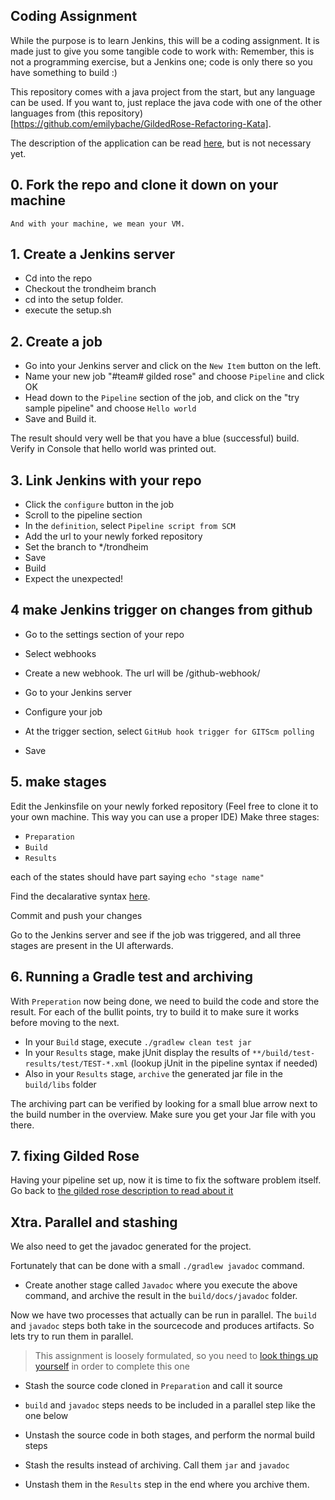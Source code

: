 ## Coding Assignment

While the purpose is to learn Jenkins, this will be a coding assignment. It is made just to give you some tangible code to work with:
Remember, this is not a programming exercise, but a Jenkins one; code is only there so you have something to build :)

This repository comes with a java project from the start, but any language can be used. If you want to, just replace the java code with one of the other languages from (this repository)[https://github.com/emilybache/GildedRose-Refactoring-Kata].

The description of the application can be read [here](gildedrose.md), but is not necessary yet.

## 0. Fork the repo and clone it down on your machine
	And with your machine, we mean your VM.

## 1. Create a Jenkins server

 * Cd into the repo 
 * Checkout the trondheim branch
 * cd into the setup folder.
 * execute the setup.sh

## 2. Create a job

* Go into your Jenkins server and click on the `New Item` button on the left.
* Name your new job "#team# gilded rose" and choose `Pipeline` and click OK
* Head down to the `Pipeline` section of the job, and click on the "try sample pipeline" and choose `Hello world`
* Save and Build it.

The result should very well be that you have a blue (successful) build. Verify in Console that hello world was printed out.


## 3. Link Jenkins with your repo

* Click the `configure` button in the job
* Scroll to the pipeline section
* In the `definition`, select `Pipeline script from SCM`
* Add the url to your newly forked repository
* Set the branch to */trondheim
* Save
* Build
* Expect the unexpected!

## 4 make Jenkins trigger on changes from github

* Go to the settings section of your repo
* Select webhooks
* Create a new webhook. The url will be <yourIp>/github-webhook/

* Go to your Jenkins server
* Configure your job
* At the trigger section, select `GitHub hook trigger for GITScm polling`
* Save

## 5. make stages

Edit the Jenkinsfile on your newly forked repository (Feel free to clone it to your own machine. This way you can use a proper IDE)
Make three stages:

* `Preparation`
* `Build`
* `Results`

each of the states should have part saying `echo "stage name"`

Find the decalarative syntax [here](https://jenkins.io/doc/book/pipeline/jenkinsfile/).

Commit and push your changes

Go to the Jenkins server and see if the job was triggered, and all three stages are present in the UI afterwards.

## 6. Running a Gradle test and archiving

With `Preperation` now being done, we need to build the code and store the result.
For each of the bullit points, try to build it to make sure it works before moving to the next.

* In your `Build` stage,  execute `./gradlew clean test jar`
* In your `Results` stage, make jUnit display the results of `**/build/test-results/test/TEST-*.xml` (lookup jUnit in the pipeline syntax if needed)
* Also in your `Results` stage, `archive` the generated jar file in the `build/libs` folder

The archiving part can be verified by looking for a small blue arrow next to the build number in the overview. Make sure you get your Jar file with you there.

## 7. fixing Gilded Rose

Having your pipeline set up, now it is time to fix the software problem itself. Go back to [the gilded rose description to read about it](gildedrose.md)

## Xtra. Parallel and stashing

We also need to get the javadoc generated for the project.

Fortunately that can be done with a small `./gradlew javadoc` command.

* Create another stage called `Javadoc` where you execute the above command, and archive the result in the `build/docs/javadoc` folder.

Now we have two processes that actually can be run in parallel. The `build` and `javadoc` steps both take in the sourcecode and produces artifacts. So lets try to run them in parallel.

> This assignment is loosely formulated, so you need to [look things up yourself](https://jenkins.io/doc/pipeline/steps/) in order to complete this one

* Stash the source code cloned in `Preparation` and call it source
* `build` and `javadoc` steps needs to be included in a parallel step like the one below

* Unstash the source code in both stages, and perform the normal build steps
* Stash the results instead of archiving. Call them `jar` and `javadoc`
* Unstash them in the `Results` step in the end where you archive them.
